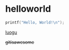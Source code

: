 # helloworld
```cpp
printf("Hello, World!\n");
```
[luogu](http://www.luogu.org/space/show?uid=107946)

~~gitisawesome~~
